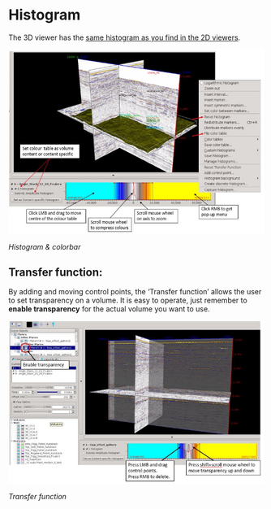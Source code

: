 # Histogram

The 3D viewer has the [same histogram as you find in the 2D viewers](../functionalities_common_to_all_viewers/histograms.md).

![](../../.gitbook/assets/3dviewer_histogram.JPG)

_Histogram & colorbar_

## **Transfer function:**

By adding and moving control points, the ‘Transfer function’ allows the user to set transparency on a volume. It is easy to operate, just remember to **enable transparency** for the actual volume you want to use.

![](../../.gitbook/assets/3dviewer_transparency.JPG)

_Transfer function_

